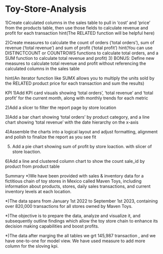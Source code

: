 # Toy-Store-Analysis
 1)Create calculated columns in the sales table to pull in ‘cost’ and ‘price’ from the products table, then use those fields to calculate revenue and profit for each transaction
      hint(The RELATED function will be helpful here)
      
 2)Create measures to calculate the count of orders (‘total orders’), sum of revenue (‘total revenue’) and sum of profit (‘total profit’)
   hint(You can use DISTINCTCOUNT or COUNTROWS functions to calculate total orders, and a SUM function to calculate total revenue and profit)
3) BONUS: Define new measures to calculate total revenue and profit without referencing the calculated columns in the sales table 

hint(An iterator function like SUMX allows you to multiply the units sold by the RELATED product price for each transaction and sum the results)

KPI
1)Add KPI card visuals showing ‘total orders’, ‘total revenue’ and ‘total profit’ for the current month, along with monthly trends for each metric

2)Add a slicer to filter the report page by store location

3)Add a bar chart showing ‘total orders’ by product category, and a line chart showing ‘total revenue’ with the date hierarchy on the x-axis

4)Assemble the charts into a logical layout and adjust formatting, alignment and polish to finalize the report as you see fit

5) Add a pie chart showing sum of profit by store loaction. with slicer of store loaction.
   
6)Add a line and clustered column chart to show the count sale_id by product from product table

Summary 
*)We have been provided with sales & inventory data for a fictitious chain of toy stores in Mexico called Maven Toys, including information about products, stores, daily sales transactions, and current inventory levels at each location. 

*)The data spans from January 1st 2022 to September 1st 2023, containing over 820,000 transactions for all stores owned by Maven Toys.

*)The objective is to prepare the data, analyze and visualize it, and subsequently outline findings which allow the toy store chain to enhance its decision making capabilities and boost profits.

*)The data after marging the all tables we grt 145,987 transaction , and we have one-to-one for model view. We have used measure to add more column for the sloving kpi.

